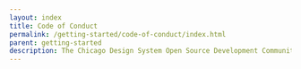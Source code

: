 ```yaml
---
layout: index
title: Code of Conduct
permalink: /getting-started/code-of-conduct/index.html
parent: getting-started
description: The Chicago Design System Open Source Development Community is dedicated to providing a harassment-free experience for everyone. We do not tolerate harassment of participants in any form.
---
```

